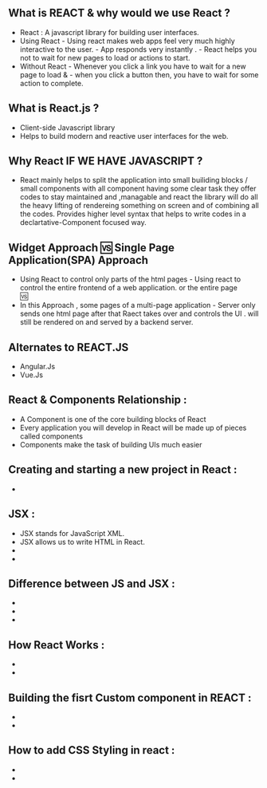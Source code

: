 ## What is REACT & why would  we use React ?
 - React : A javascript library for building user interfaces.
 - Using React   - Using  react makes  web apps feel very much highly interactive to the user.
                 - App responds very instantly .
                 - React helps you not to wait for new pages to load or actions to start.
 - Without React - Whenever you click a link you have to wait for a new page to load & 
                 - when you click a button then, you have to wait for some action to complete.

## What is React.js ?
  - Client-side Javascript library
  - Helps to build modern and reactive user interfaces for the web.
  
## Why React IF WE HAVE JAVASCRIPT ?
   - React mainly helps to  split the application  into small builiding blocks / small components with all component having some clear task they offer codes    to  stay maintained and ,managable and react the library will do all the heavy lifting of rendereing something on screen and of combining all the codes.
    Provides higher level syntax that helps to write codes in a declartative-Component focused way. 
   
  
  ##              Widget Approach                                     🆚                             Single Page Application(SPA) Approach 
  
  
  
   - Using React to  control only parts of the html pages                                 - Using react to control the entire frontend of a web application.
     or the entire page                                            
                                                                        🆚 
   -  In this Approach , some pages of a multi-page application                            - Server only sends one html page after that Raect 
     takes over and controls the UI .                                                        will still be rendered on and served by a backend server.
                                            
    
## Alternates to REACT.JS 
 - Angular.Js  
 -  Vue.Js

## React & Components Relationship :

  - A Component is one of the core building blocks of React
  - Every application you will develop in React will be made up of pieces called components
  - Components make the task of building UIs much easier
  
 
## Creating and starting a new project in React :

  -

## JSX :
  - JSX stands for JavaScript XML.
  - JSX allows us to write HTML in React. 
  - 
  -  
## Difference between JS and JSX :
   -
   -
   - 
## How React Works : 
   -
   -
   
## Building the fisrt Custom component in REACT :
   -
   -

## How to add CSS Styling in  react :
   -
   -

